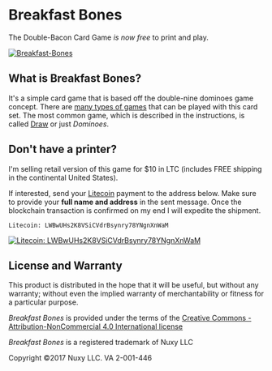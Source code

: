 # Breakfast Bones

The Double-Bacon Card Game _is now free_ to print and play.

[<img src="http://breakfastbones.com/images/Breakfast-Bones-The-Double-Bacon-Card-Game.png" alt="Breakfast-Bones" />](http://breakfastbones.com)

## What is Breakfast Bones?

It's a simple card game that is based off the double-nine dominoes game concept.  There are [many types of games](https://en.wikipedia.org/wiki/List_of_domino_games) that can be played with this card set.  The most common game, which is described in the instructions, is called [Draw](https://en.wikipedia.org/wiki/List_of_domino_games#Draw) or just _Dominoes_.

## Don't have a printer?

I'm selling retail version of this game for $10 in LTC (includes FREE shipping in the continental United States).

If interested, send your [Litecoin](https://litecoin.com) payment to the address below.  Make sure to provide your **full name and address** in the sent message.  Once the blockchain transaction is confirmed on my end I will expedite the shipment.

    Litecoin: LWBwUHs2K8VSiCVdrBsynry78YNgnXnWaM

[<img src="http://breakfastbones.com/images/litecoin-qr.gif" alt="Litecoin: LWBwUHs2K8VSiCVdrBsynry78YNgnXnWaM" />](https://litecoin.com)

## License and Warranty

This product is distributed in the hope that it will be useful, but without any warranty; without even the implied warranty of merchantability or fitness for a particular purpose.

_Breakfast Bones_ is provided under the terms of the [Creative Commons - Attribution-NonCommercial 4.0 International license](https://creativecommons.org/licenses/by-nc/4.0/legalcode)

_Breakfast Bones_ is a registered trademark of Nuxy LLC

Copyright ©2017 Nuxy LLC. VA 2-001-446
